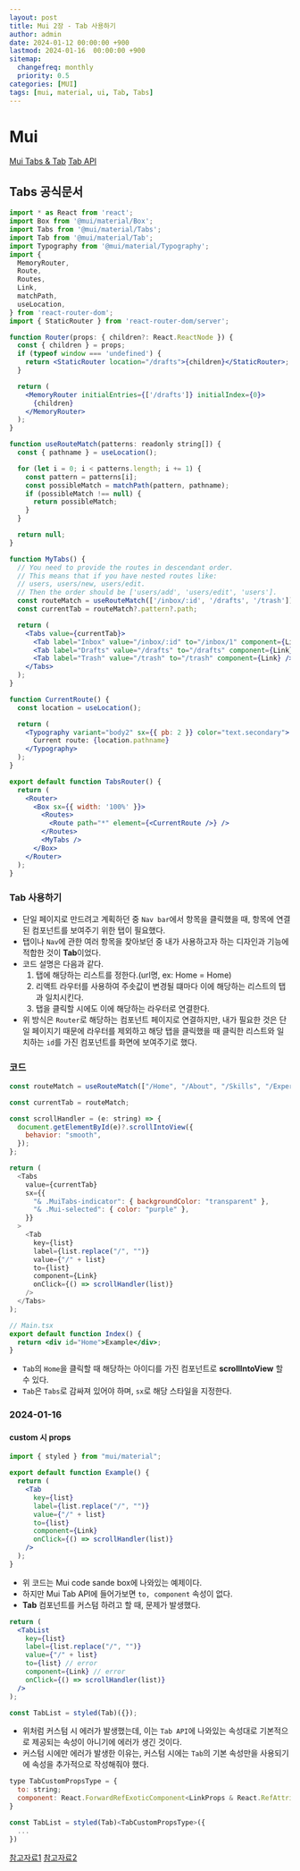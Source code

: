 ```yaml
---
layout: post
title: Mui 2장 - Tab 사용하기
author: admin
date: 2024-01-12 00:00:00 +900
lastmod: 2024-01-16  00:00:00 +900
sitemap:
  changefreq: monthly
  priority: 0.5
categories: [MUI]
tags: [mui, material, ui, Tab, Tabs]
---
```


# Mui

[Mui Tabs & Tab](https://codesandbox.io/p/sandbox/great-breeze-zt43c2)
[Tab API](https://mui.com/material-ui/api/tab/)

## Tabs 공식문서

```jsx
import * as React from 'react';
import Box from '@mui/material/Box';
import Tabs from '@mui/material/Tabs';
import Tab from '@mui/material/Tab';
import Typography from '@mui/material/Typography';
import {
  MemoryRouter,
  Route,
  Routes,
  Link,
  matchPath,
  useLocation,
} from 'react-router-dom';
import { StaticRouter } from 'react-router-dom/server';

function Router(props: { children?: React.ReactNode }) {
  const { children } = props;
  if (typeof window === 'undefined') {
    return <StaticRouter location="/drafts">{children}</StaticRouter>;
  }

  return (
    <MemoryRouter initialEntries={['/drafts']} initialIndex={0}>
      {children}
    </MemoryRouter>
  );
}

function useRouteMatch(patterns: readonly string[]) {
  const { pathname } = useLocation();

  for (let i = 0; i < patterns.length; i += 1) {
    const pattern = patterns[i];
    const possibleMatch = matchPath(pattern, pathname);
    if (possibleMatch !== null) {
      return possibleMatch;
    }
  }

  return null;
}

function MyTabs() {
  // You need to provide the routes in descendant order.
  // This means that if you have nested routes like:
  // users, users/new, users/edit.
  // Then the order should be ['users/add', 'users/edit', 'users'].
  const routeMatch = useRouteMatch(['/inbox/:id', '/drafts', '/trash']);
  const currentTab = routeMatch?.pattern?.path;

  return (
    <Tabs value={currentTab}>
      <Tab label="Inbox" value="/inbox/:id" to="/inbox/1" component={Link} />
      <Tab label="Drafts" value="/drafts" to="/drafts" component={Link} />
      <Tab label="Trash" value="/trash" to="/trash" component={Link} />
    </Tabs>
  );
}

function CurrentRoute() {
  const location = useLocation();

  return (
    <Typography variant="body2" sx={{ pb: 2 }} color="text.secondary">
      Current route: {location.pathname}
    </Typography>
  );
}

export default function TabsRouter() {
  return (
    <Router>
      <Box sx={{ width: '100%' }}>
        <Routes>
          <Route path="*" element={<CurrentRoute />} />
        </Routes>
        <MyTabs />
      </Box>
    </Router>
  );
}

```

### Tab 사용하기

- 단일 페이지로 만드려고 계획하던 중 `Nav bar`에서 항목을 클릭했을 때, 항목에 연결된 컴포넌트를 보여주기 위한 탭이 필요했다.
- 탭이나 `Nav`에 관한 여러 항목을 찾아보던 중 내가 사용하고자 하는 디자인과 기능에 적합한 것이 **Tab**이었다.
- 코드 설명은 다음과 같다.
  1.  탭에 해당하는 리스트를 정한다.(url명, ex: Home = Home)
  2.  리액트 라우터를 사용하여 주솟값이 변경될 떄마다 이에 해당하는 리스트의 탭과 일치시킨다.
  3.  탭을 클릭할 시에도 이에 해당하는 라우터로 연결한다.
- 위 방식은 `Router`로 해당하는 컴포넌트 페이지로 연결하지만, 내가 필요한 것은 단일 페이지기 때문에 라우터를 제외하고 해당 탭을 클릭했을 때 클릭한 리스트와 일치하는 `id`를 가진 컴포넌트를 화면에 보여주기로 했다.

### 코드

```js
const routeMatch = useRouteMatch(["/Home", "/About", "/Skills", "/Experience"]);

const currentTab = routeMatch;

const scrollHandler = (e: string) => {
  document.getElementById(e)?.scrollIntoView({
    behavior: "smooth",
  });
};

return (
  <Tabs
    value={currentTab}
    sx={{
      "& .MuiTabs-indicator": { backgroundColor: "transparent" },
      "& .Mui-selected": { color: "purple" },
    }}
  >
    <Tab
      key={list}
      label={list.replace("/", "")}
      value={"/" + list}
      to={list}
      component={Link}
      onClick={() => scrollHandler(list)}
    />
  </Tabs>
);
```

```jsx
// Main.tsx
export default function Index() {
  return <div id="Home">Example</div>;
}
```

- `Tab`의 `Home`을 클릭할 때 해당하는 아이디를 가진 컴포넌트로 **scrollIntoView** 할 수 있다.
- `Tab`은 `Tabs`로 감싸져 있어야 하며, `sx`로 해당 스타일을 지정한다.

### 2024-01-16

#### custom 시 props

```jsx
import { styled } from "mui/material";

export default function Example() {
  return (
    <Tab
      key={list}
      label={list.replace("/", "")}
      value={"/" + list}
      to={list}
      component={Link}
      onClick={() => scrollHandler(list)}
    />
  );
}
```

- 위 코드는 Mui code sande box에 나와있는 예제이다.
- 하지만 Mui Tab API에 들어가보면 `to, component` 속성이 없다.
- **Tab** 컴포넌트를 커스텀 하려고 할 때, 문제가 발생했다.

```jsx
return (
  <TabList
    key={list}
    label={list.replace("/", "")}
    value={"/" + list}
    to={list} // error
    component={Link} // error
    onClick={() => scrollHandler(list)}
  />
);

const TabList = styled(Tab)({});
```

- 위처럼 커스텀 시 에러가 발생했는데, 이는 `Tab API`에 나와있는 속성대로 기본적으로 제공되는 속성이 아니기에 에러가 생긴 것이다.
- 커스텀 시에만 에러가 발생한 이유는, 커스텀 시에는 `Tab`의 기본 속성만을 사용되기에 속성을 추가적으로 작성해줘야 했다.

```jsx
type TabCustomPropsType = {
  to: string;
  component: React.ForwardRefExoticComponent<LinkProps & React.RefAttributes<HTMLAnchorElement>>;
}

const TabList = styled(Tab)<TabCustomPropsType>({
  ...
})
```

[참고자료1](https://stackoverflow.com/questions/50863103/material-ui-tab-pass-props-to-component)
[참고자료2](https://stackoverflow.com/questions/74916710/property-component-does-not-exist-reactjs-materialui-typescript)
